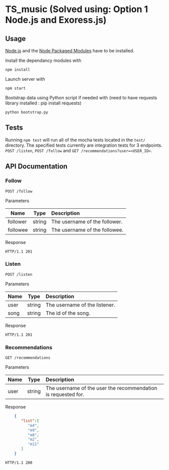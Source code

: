 TS_music (Solved using: Option 1 Node.js and Exoress.js)
========

## Usage
[Node.js](http://nodejs.org/) and the [Node Packaged Modules](https://npmjs.org/) have to be installed.

Install the dependancy modules with
```
npm install
```

Launch server with
```
npm start
```

Bootstrap data using Python script if needed with 
(need to have requests library installed : pip install requests)
```
python bootstrap.py
```

## Tests

Running `npm test` will run all of the mocha tests located in the `test/` directory. The specified tests currently are integration tests for 3 endpoints. `POST /listen`,  `POST /follow` and `GET /recommendations?user=<USER_ID>`.

## API Documentation

### Follow

    POST /follow

Parameters

| Name        | Type           | Description  |
| ------------- |:-------------:|:-----|
| follower      | string      |   The username of the follower. |
| followee | string      |    The username of the followee. |

Response

    HTTP/1.1 201
### Listen

    POST /listen

Parameters

| Name        | Type           | Description  |
| ------------- |:-------------:|:-----|
| user      | string      |   The username of the listener. |
| song | string      |    The id of the song. |

Response

    HTTP/1.1 201

### Recommendations

    GET /recommendations

Parameters

| Name        | Type           | Description  |
| ------------- |:-------------:|:-----|
| user      | string      |   The username of the user the recommendation is requested for. |

Response
     
```json
    {
       "list":[
          "m4",
          "m9",
          "m8",
          "m2",
          "m11"
       ]
    }
```     
    HTTP/1.1 200

